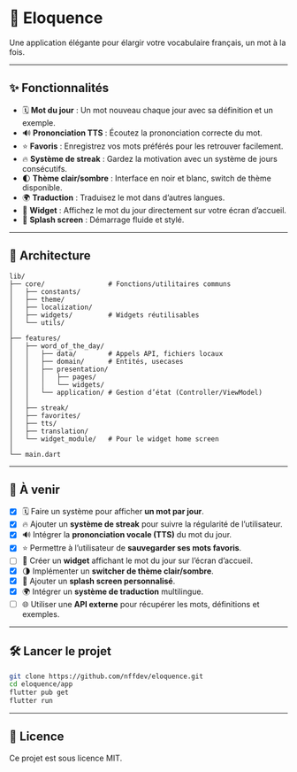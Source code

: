 # 📖 Eloquence

Une application élégante pour élargir votre vocabulaire français, un mot à la fois.

---

## ✨ Fonctionnalités

- 🗓️ **Mot du jour** : Un mot nouveau chaque jour avec sa définition et un exemple.
- 🔊 **Prononciation TTS** : Écoutez la prononciation correcte du mot.
- ⭐ **Favoris** : Enregistrez vos mots préférés pour les retrouver facilement.
- 🔥 **Système de streak** : Gardez la motivation avec un système de jours consécutifs.
- 🌓 **Thème clair/sombre** : Interface en noir et blanc, switch de thème disponible.
- 🌍 **Traduction** : Traduisez le mot dans d’autres langues.
- 📱 **Widget** : Affichez le mot du jour directement sur votre écran d’accueil.
- 🚀 **Splash screen** : Démarrage fluide et stylé.

---

## 🧱 Architecture

```
lib/
├── core/                # Fonctions/utilitaires communs
│   ├── constants/
│   ├── theme/
│   ├── localization/
│   ├── widgets/         # Widgets réutilisables
│   └── utils/
│
├── features/
│   ├── word_of_the_day/
│   │   ├── data/        # Appels API, fichiers locaux
│   │   ├── domain/      # Entités, usecases
│   │   ├── presentation/
│   │   │   ├── pages/
│   │   │   └── widgets/
│   │   └── application/ # Gestion d’état (Controller/ViewModel)
│   │
│   ├── streak/
│   ├── favorites/
│   ├── tts/
│   ├── translation/
│   └── widget_module/   # Pour le widget home screen
│
└── main.dart
```

---

## 🚧 À venir

- [x] 🗓️ Faire un système pour afficher **un mot par jour**.
- [x] 🔥 Ajouter un **système de streak** pour suivre la régularité de l’utilisateur.
- [x] 🔊 Intégrer la **prononciation vocale (TTS)** du mot du jour.
- [x] ⭐ Permettre à l’utilisateur de **sauvegarder ses mots favoris**.
- [ ] 📱 Créer un **widget** affichant le mot du jour sur l’écran d’accueil.
- [x] 🌗 Implémenter un **switcher de thème clair/sombre**.
- [x] 🚀 Ajouter un **splash screen personnalisé**.
- [x] 🌍 Intégrer un **système de traduction** multilingue.
- [ ] 🌐 Utiliser une **API externe** pour récupérer les mots, définitions et exemples.

---

## 🛠️ Lancer le projet

```bash
git clone https://github.com/nffdev/eloquence.git
cd eloquence/app
flutter pub get
flutter run
```

---

## 📄 Licence

Ce projet est sous licence MIT.